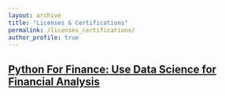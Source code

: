 ```yaml
---
layout: archive
title: "Licenses & Certifications"
permalink: /licenses_certifications/
author_profile: true
---
```


## [Python For Finance: Use Data Science for Financial Analysis](https://www.udemy.com/certificate/UC-c125fee1-9bfb-4480-83e1-916fbe36fbfd/)


